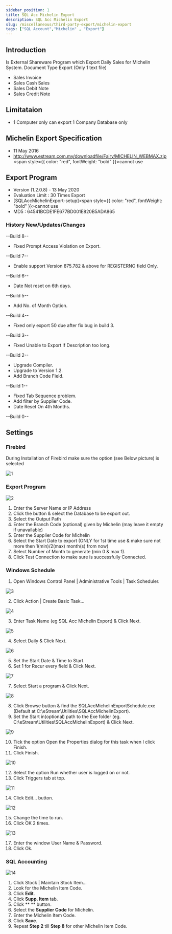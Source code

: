 ```yaml
---
sidebar_position: 1
title: SQL Acc Michelin Export
description: SQL Acc Michelin Export  
slug: /miscellaneous/third-party-export/michelin-export
tags: ["SQL Account","Michelin" , "Export"]
---
```


## Introduction
Is External Shareware Program which Export Daily Sales for Michelin System.
Document Type Export (Only 1 text file)

- Sales Invoice
- Sales Cash Sales
- Sales Debit Note
- Sales Credit Note

## Limitataion
- 1 Computer only can export 1 Company Database only

## Michelin Export Specification
- 11 May 2016
- http://www.estream.com.my/downloadfile/Fairy/MICHELIN_WEBMAX.zip<span style={{ color: "red", fontWeight: "bold" }}>cannot use</span>

## Export Program
- Version (1.2.0.8) - 13 May 2020
- Evaluation Limit : 30 Times Export
- [SQLAccMichelinExport-setup]<span style={{ color: "red", fontWeight: "bold" }}>cannot use</span>
- MD5 : 64541BCDE1FE677BD001E820B5ADA865

### History New/Updates/Changes
--Build 8--
- Fixed Prompt Access Violation on Export.

--Build 7--
- Enable support Version 875.782 & above for REGISTERNO field Only.

--Build 6--
- Date Not reset on 6th days.

--Build 5--
- Add No. of Month Option.

--Build 4--
- Fixed only export 50 due after fix bug in build 3.

--Build 3--
- Fixed Unable to Export if Description too long.

--Build 2--
- Upgrade Compiler.
- Upgrade to Version 1.2.
- Add Branch Code Field.

--Build 1--
- Fixed Tab Sequence problem.
- Add filter by Supplier Code.
- Date Reset On 4th Months.

--Build 0--


## Settings
### Firebird
During Installation of Firebird make sure the option (see Below picture) is selected

![1](../../../static/img/miscellaneous/third-party-export/michelin-firebird.png)

### Export Program

![2](../../../static/img/miscellaneous/third-party-export/michelin-exp.png)

01. Enter the Server Name or IP Address
02. Click the button & select the Database to be export out.
03. Select the Output Path
04. Enter the Branch Code (optional) given by Michelin (may leave it empty if unavailable)
05. Enter the Supplier Code for Michelin
06. Select the Start Date to export (ONLY for 1st time use & make sure not more then 1(min)/2(max) month(s) from now)
07. Select Number of Month to generate (min 0 & max 1).
08. Click Test Connection to make sure is successfully Connected.


### Windows Schedule
01. Open Windows Control Panel | Administrative Tools | Task Scheduler.

![3](../../../static/img/miscellaneous/third-party-export/michelin-schedule-step1.png)

02. Click Action | Create Basic Task...

![4](../../../static/img/miscellaneous/third-party-export/michelin-schedule-step2.png)

03. Enter Task Name (eg SQL Acc Michelin Export) & Click Next.

![5](../../../static/img/miscellaneous/third-party-export/michelin-schedule-step3.png)

04. Select Daily & Click Next.

![6](../../../static/img/miscellaneous/third-party-export/michelin-schedule-step4.png)

05. Set the Start Date & Time to Start.
06. Set 1 for Recur every field & Click Next.

![7](../../../static/img/miscellaneous/third-party-export/michelin-schedule-step6.png)

07. Select Start a program & Click Next.

![8](../../../static/img/miscellaneous/third-party-export/michelin-schedule-step7.png)

08. Click Browse button & find the SQLAccMichelinExportSchedule.exe (Default at C:\eStream\Utilities\SQLAccMichelinExport).
09. Set the Start in(optional) path to the Exe folder (eg. C:\eStream\Utilities\SQLAccMichelinExport) & Click Next.

![9](../../../static/img/miscellaneous/third-party-export/michelin-schedule-step9.png)

10. Tick the option Open the Properties dialog for this task when I click Finish.
11. Click Finish.

![10](../../../static/img/miscellaneous/third-party-export/michelin-schedule-step11.png)

12. Select the option Run whether user is logged on or not.
13. Click Triggers tab at top.

![11](../../../static/img/miscellaneous/third-party-export/michelin-schedule-step13.png)

14. Click Edit... button.

![12](../../../static/img/miscellaneous/third-party-export/michelin-schedule-step14.png)

15. Change the time to run.
16. Click OK 2 times.

![13](../../../static/img/miscellaneous/third-party-export/michelin-schedule-step16.png)

17. Enter the window User Name & Password.
18. Click Ok.

### SQL Accounting

![14](../../../static/img/miscellaneous/third-party-export/michelin-sqlacc.png)

01. Click Stock | Maintain Stock Item...
02. Look for the Michelin Item Code.
03. Click **Edit**.
04. Click **Supp. Item** tab.
05. Click **    ** button.
06. Select the **Supplier Code** for Michelin.
07. Enter the Michelin Item Code.
08. Click **Save**.
09. Repeat **Step 2** till **Step 8** for other Michelin Item Code.
